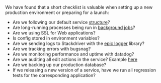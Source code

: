 We have found that a short checklist is valuable when setting up a new production environment or preparing for a launch:

- Are we following our default service [structure](https://docs.google.com/document/d/1HJnk8cqvblyW6NOGN6xkSsWVvtMmYBrumfXN145ZTL4/edit#heading=h.gdbmzxpjdr5r)?
- Are long-running processes being run in [background jobs](https://docs.google.com/document/d/1HJnk8cqvblyW6NOGN6xkSsWVvtMmYBrumfXN145ZTL4/edit#heading=h.kr4s147l12xl)?
- Are we using SSL for Web applications?
- Is config stored in environment variables?
- Are we sending logs to Stackdriver with the [epic logger](https://www.npmjs.com/package/@andela/logger) library?
- Are we tracking errors with bugsnag?
- Are we monitoring performance and uptime with datadog?
- Are we auditing all edit actions in the service? Example [here](https://docs.google.com/document/d/1HJnk8cqvblyW6NOGN6xkSsWVvtMmYBrumfXN145ZTL4/edit#heading=h.qwit764xu5h)
- Are we backing up our production database?
- If we releasing a new version of a service, have we run all regression tests for the corresponding application?

